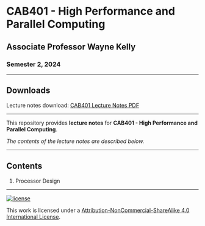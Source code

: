 # CAB401 - High Performance and Parallel Computing

## Associate Professor Wayne Kelly

### Semester 2, 2024

---

## Downloads

Lecture notes download: [CAB401 Lecture Notes PDF](https://www.github.com/Tarang74/CAB401/raw/main/CAB401%20Lecture%20Notes.pdf)

---

This repository provides **lecture notes** for **CAB401 - High Performance and Parallel Computing**.

*The contents of the lecture notes are described below.*

---

## Contents

1. Processor Design

---

[![license](https://forthebadge.com/images/badges/cc-nc-sa.svg)](http://creativecommons.org/licenses/by-nc-sa/4.0/)

This work is licensed under a [Attribution-NonCommercial-ShareAlike 4.0 International License](http://creativecommons.org/licenses/by-nc-sa/4.0/).
